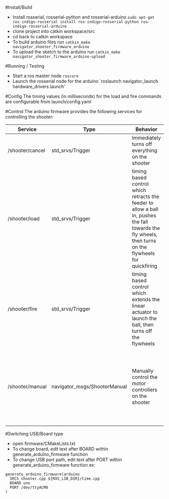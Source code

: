 #Install/Build
* Install rosserial, rosserial-python and rosserial-arduino `sudo apt-get ros-indigo-rosserial install ros-indigo-rosserial-python ros-indigo-rosserial-arduino`
* clone project into catkin workspace/src
* cd back to catkin workspace
* To build arduino files run `catkin_make navigator_shooter_firmware_arduino`
* To upload the sketch to the arduino run `catkin_make navigator_shooter_firmware_arduino-upload`

#Running / Testing
* Start a ros master node `roscore`
* Launch the rosserial node for the arduino `roslaunch navigator_launch hardware_drivers.launch'

#Config
The timing values (in milliseconds) for the load and fire commands are configurable from launch/config.yaml

#Control
The arduino firmware provides the following services for controlling the shooter:

| Service | Type | Behavior | Arguments |
| ------- | ---- | -------- | --------- |
| /shooter/cancel | std_srvs/Trigger | Immediately turns off everything on the shooter | None |
| /shooter/load | std_srvs/Trigger | timing based control which retracts the feeder to allow a ball in, pushes the fall towards the fly wheels, then turns on the flywheels for quickfiring | None |
| /shooter/fire | std_srvs/Trigger | timing based control which extends the linear actuator to launch the ball, then turns off the flywheels | None |
| /shooter/manual | navigator_msgs/ShooterManual | Manually control the motor controllers on the shooter| feeder: int32 (-100 to 100 speed to set feeder), shooter: int32  (-100 to 100 speed to set flywheels) |

#Switching USB/Board type
* open firmware/CMakeLists.txt
* To change board, edit text after BOARD within generate_arduino_firmware function
* To change USB port path, edit text after PORT within generate_arduino_firmware function
ex:
```
generate_arduino_firmware(arduino
  SRCS shooter.cpp ${ROS_LIB_DIR}/time.cpp
  BOARD uno
  PORT /dev/ttyACM0
)
```


